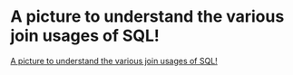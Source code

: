 # A picture to understand the various join usages of SQL!
[A picture to understand the various join usages of SQL!](https://aiwithcloud.com/2022/09/19/a_picture_to_understand_the_various_join_usages_of_sql/)